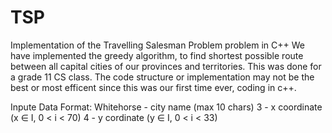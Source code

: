 # TSP
Implementation of the Travelling Salesman Problem problem in C++
We have implemented the greedy algorithm, to find shortest possible route between all capital cities of our provinces and territories. This was done for a grade 11 CS class. The code structure or implementation may not be the best or most efficent since this was our first time ever, coding in c++. 


Inpute Data Format:
Whitehorse - city name (max 10 chars)
3 - x coordinate (x ∈ I, 0 < i < 70)
4 - y cordinate (y ∈ I, 0 < i < 33)
